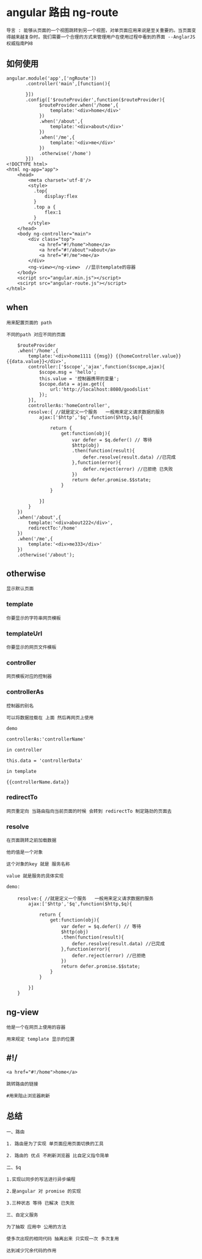 # angular 路由 ng-route

    导言 : 能够从页面的一个视图跳转到另一个视图，对单页面应用来说是至关重要的。当页面变得越来越复杂时。我们需要一个合理的方式来管理用户在使用过程中看到的界面 --AnglarJS权威指南P98

## 如何使用

    angular.module('app',['ngRoute'])
           .controller('main',[function(){

           }])
           .config(['$routeProvider',function($routeProvider){
                $routeProvider.when('/home',{
                    template:'<div>home</div>'
                })
                .when('/about',{
                    template:'<div>about</div>'
                })
                .when('/me',{
                    template:'<div>me</div>'
                })
                .otherwise('/home')
           }])
    <!DOCTYPE html>
    <html ng-app="app">
        <head>
            <meta charset='utf-8'/>
            <style>
              .top{
                  display:flex
              } 
              .top a {
                  flex:1
              }
            </style>
        </head>
        <body ng-controller="main">
            <div class="top">
                <a href="#!/home">home</a> 
                <a href="#!/about">about</a>
                <a href="#!/me">me</a>
            </div>
            <ng-view></ng-view>  //显示template的容器
        </body>
        <script src="angular.min.js"></script>
        <scirpt src="angular-route.js"></script>
    </html>


## when

    用来配置页面的 path

    不同的path 对应不同的页面

        $routeProvider
        .when('/home',{
            template:'<div>home1111 {{msg}} {{homeController.value}} {{data.value}}</div>',
            controller:['$scope','ajax',function($scope,ajax){
                $scope.msg = 'hello';
                this.value = '控制器携带的变量';
                $scope.data = ajax.get({
                    url:'http://localhost:8080/goodslist'
                });
            }],
            controllerAs:'homeController',
            resolve:{ //就是定义一个服务   一般用来定义请求数据的服务
                ajax:['$http','$q',function($http,$q){

                    return {
                        get:function(obj){
                            var defer = $q.defer() // 等待
                            $http(obj)
                            .then(function(result){
                                defer.resolve(result.data) //已完成
                            },function(error){  
                                defer.reject(error) //已拒绝 已失败
                            })
                            return defer.promise.$$state;
                        }
                    }

                }]
            }
        })
        .when('/about',{
            template:'<div>about222</div>',
            redirectTo:'/home'
        })
        .when('/me',{
            template:'<div>me333</div>'
        })
        .otherwise('/about');

## otherwise

    显示默认页面

### template

    你要显示的字符串网页模板

### templateUrl

    你要显示的网页文件模板

### controller

    网页模板对应的控制器

### controllerAs

    控制器的别名 

    可以将数据挂载在 上面 然后再网页上使用

    demo

    controllerAs:'controllerName'

    in controller 

    this.data = 'controllerData'

    in template

    {{controllerName.data}}

### redirectTo

    网页重定向 当路由指向当前页面的时候 会转到 redirectTo 制定路劲的页面去

### resolve 

    在页面跳转之前加载数据

    他的值是一个对象

    这个对象的key 就是 服务名称 

    value 就是服务的具体实现

    demo:

        resolve:{ //就是定义一个服务   一般用来定义请求数据的服务
            ajax:['$http','$q',function($http,$q){

                return {
                    get:function(obj){
                        var defer = $q.defer() // 等待
                        $http(obj)
                        .then(function(result){
                            defer.resolve(result.data) //已完成
                        },function(error){  
                            defer.reject(error) //已拒绝
                        })
                        return defer.promise.$$state;
                    }
                }

            }]
        }


## ng-view

    他是一个在网页上使用的容器

    用来规定 template 显示的位置

## #!/

    <a href="#!/home">home</a> 

    跳转路由的链接

    #用来阻止浏览器刷新

## 总结

    一、路由

    1. 路由是为了实现 单页面应用页面切换的工具 

    2. 路由的 优点 不刷新浏览器 比自定义指令简单

    二、$q 

    1.实现以同步的写法进行异步编程

    2.是angular 对 promise 的实现

    3.三种状态 等待 已解决 已失败

    三、自定义服务

    为了抽取 应用中 公用的方法

    使多次出现的相同代码 抽离出来 只实现一次 多次复用

    达到减少冗余代码的作用





